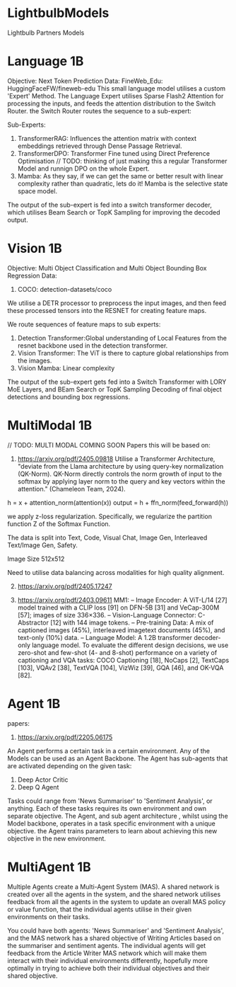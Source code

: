 # LightbulbModels
Lightbulb Partners Models

# Language 1B
Objective: Next Token Prediction
Data: FineWeb_Edu: HuggingFaceFW/fineweb-edu
This small language model utilises a custom 'Expert' Method. The Language Expert utilises Sparse Flash2 Attention for processing the inputs, and feeds the attention distribution to the Switch Router. the Switch Router routes the sequence to a sub-expert:

Sub-Experts:
1) TransformerRAG: Influences the attention matrix with context embeddings retrieved through Dense Passage Retrieval.
2) TransformerDPO: Transformer Fine tuned using Direct Preference Optimisation // TODO: thinking of just making this a regular Transformer Model and runnign DPO on the whole Expert.
3) Mamba: As they say, if we can get the same or better result with linear complexity rather than quadratic, lets do it! Mamba is the selective state space model.

The output of the sub-expert is fed into a switch transformer decoder, which utilises Beam Search or TopK Sampling for improving the decoded output.

# Vision 1B
Objective: Multi Object Classification and Multi Object Bounding Box Regression
Data:
1) COCO: detection-datasets/coco

We utilise a DETR processor to preprocess the input images, and then feed these processed tensors into the RESNET for creating feature maps.

We route sequences of feature maps to sub experts:
1) Detection Transformer:Global understanding of Local Features from the resnet backbone used in the detection transformer.
2) Vision Transformer: The ViT is there to capture global relationships from the images.
3) Vision Mamba: Linear complexity

The output of the sub-expert gets fed into a Switch Transformer with LORY MoE Layers, and BEam Search or TopK Sampling Decoding of final object detections and bounding box regressions.

# MultiModal 1B
// TODO: MULTI MODAL COMING SOON
Papers this will be based on:
1) https://arxiv.org/pdf/2405.09818
Utilise a Transformer Architecture, "deviate from the Llama architecture by using query-key normalization (QK-Norm). QK-Norm directly controls the norm growth of input to the softmax by applying layer norm to the query and key vectors within the attention." (Chameleon Team, 2024).

h = x + attention_norm(attention(x))
output = h + ffn_norm(feed_forward(h))

we apply z-loss regularization. Specifically, we regularize the partition function Z of the Softmax Function.

The data is split into Text, Code, Visual Chat, Image Gen, Interleaved Text/Image Gen, Safety.

Image Size 512x512

Need to utilise data balancing across modalities for high quality alignment.

2) https://arxiv.org/pdf/2405.17247


3) https://arxiv.org/pdf/2403.09611
MM1:
– Image Encoder: A ViT-L/14 [27] model trained with a CLIP loss [91] on
DFN-5B [31] and VeCap-300M [57]; images of size 336×336.
– Vision-Language Connector: C-Abstractor [12] with 144 image tokens.
– Pre-training Data: A mix of captioned images (45%), interleaved imagetext documents (45%), and text-only (10%) data.
– Language Model: A 1.2B transformer decoder-only language model.
To evaluate the different design decisions, we use zero-shot and few-shot (4-
and 8-shot) performance on a variety of captioning and VQA tasks: COCO Captioning [18], NoCaps [2], TextCaps [103], VQAv2 [38], TextVQA [104], VizWiz [39],
GQA [46], and OK-VQA [82].

# Agent 1B
papers:
1) https://arxiv.org/pdf/2205.06175

An Agent performs a certain task in a certain environment. Any of the Models can be used as an Agent Backbone. The Agent has sub-agents that are activated depending on the given task:
1) Deep Actor Critic
2) Deep Q Agent

Tasks could range from 'News Summariser' to 'Sentiment Analysis', or anything. Each of these tasks requires its own environment and own separate objective. The Agent, and sub agent architecture , whilst using the Model backbone, operates in a task specific environment with a unique objective. the Agent trains parameters to learn about achieving this new objective in the new environment. 

# MultiAgent 1B

Multiple Agents create a Multi-Agent System (MAS). A shared network is created over all the agents in the system, and the shared network utilises feedback from all the agents in the system to update an overall MAS policy or value function, that the individual agents utilise in their given environments on their tasks. 

You could have both agents: 'News Summariser' and 'Sentiment Analysis', and the MAS network has a shared objective of Writing Articles based on the summariser and sentiment agents. The individual agents will get feedback from the Article Writer MAS network which will make them interact with their individual environments differently, hopefully more optimally in trying to achieve both their individual objectives and their shared objective.
